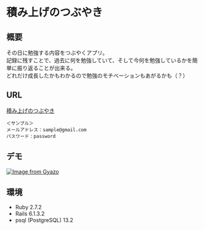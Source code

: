 # 積み上げのつぶやき

## 概要
その日に勉強する内容をつぶやくアプリ。
<br>
記録に残すことで、過去に何を勉強していて、そして今何を勉強しているかを簡単に振り返ることが出来る。
<br>
どれだけ成長したかもわかるので勉強のモチベーションもあがるかも（？）

## URL
[積み上げのつぶやき](https://studytubuyaki-app.herokuapp.com/)

```
＜サンプル＞
メールアドレス：sample@gmail.com
パスワード：password
```

## デモ
[![Image from Gyazo](https://i.gyazo.com/2a7c4c2dd737d75db2e440fdbae8471c.gif)](https://gyazo.com/2a7c4c2dd737d75db2e440fdbae8471c)


## 環境
- Ruby 2.7.2
- Rails 6.1.3.2
- psql (PostgreSQL) 13.2
